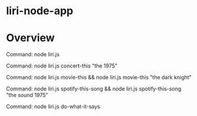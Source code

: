 # liri-node-app
<h1>Overview</h1>

Command:  node liri.js 

Command:  node liri.js concert-this "the 1975"

Command:  node liri.js movie-this && node liri.js movie-this "the dark knight"

Command:  node liri.js spotify-this-song && node liri.js spotify-this-song "the sound 1975"

Command:  node liri.js do-what-it-says

